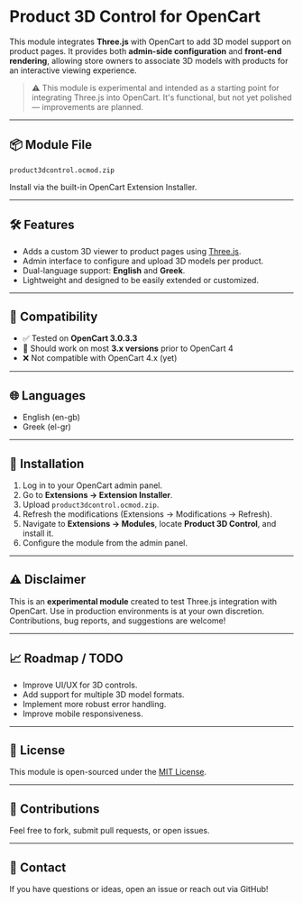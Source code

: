 # Product 3D Control for OpenCart

This module integrates **Three.js** with OpenCart to add 3D model support on product pages. It provides both **admin-side configuration** and **front-end rendering**, allowing store owners to associate 3D models with products for an interactive viewing experience.

> ⚠️ This module is experimental and intended as a starting point for integrating Three.js into OpenCart. It's functional, but not yet polished — improvements are planned.

---

## 📦 Module File

`product3dcontrol.ocmod.zip`

Install via the built-in OpenCart Extension Installer.

---

## 🛠 Features

- Adds a custom 3D viewer to product pages using [Three.js](https://threejs.org/).
- Admin interface to configure and upload 3D models per product.
- Dual-language support: **English** and **Greek**.
- Lightweight and designed to be easily extended or customized.

---

## 🧩 Compatibility

- ✅ Tested on **OpenCart 3.0.3.3**
- 🚧 Should work on most **3.x versions** prior to OpenCart 4
- ❌ Not compatible with OpenCart 4.x (yet)

---

## 🌐 Languages

- English (en-gb)
- Greek (el-gr)

---

## 📂 Installation

1. Log in to your OpenCart admin panel.
2. Go to **Extensions → Extension Installer**.
3. Upload `product3dcontrol.ocmod.zip`.
4. Refresh the modifications (Extensions → Modifications → Refresh).
5. Navigate to **Extensions → Modules**, locate **Product 3D Control**, and install it.
6. Configure the module from the admin panel.

---

## ⚠️ Disclaimer

This is an **experimental module** created to test Three.js integration with OpenCart. Use in production environments is at your own discretion. Contributions, bug reports, and suggestions are welcome!

---

## 📈 Roadmap / TODO

- Improve UI/UX for 3D controls.
- Add support for multiple 3D model formats.
- Implement more robust error handling.
- Improve mobile responsiveness.

---

## 📄 License

This module is open-sourced under the [MIT License](LICENSE).

---

## 🤝 Contributions

Feel free to fork, submit pull requests, or open issues.

---

## 📧 Contact

If you have questions or ideas, open an issue or reach out via GitHub!

